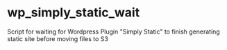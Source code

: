 # wp_simply_static_wait
Script for waiting for Wordpress Plugin "Simply Static" to finish generating static site before moving files to S3

